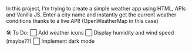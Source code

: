 In this project, I'm trying to create a simple weather app using HTML, APIs and Vanilla JS.
Enter a city name and instantly get the current weather conditions thanks to a live API! (OpenWeatherMap in this case) 

🛠️ To Do:
 ⬜ Add weather icons
 ⬜ Display humidity and wind speed (maybe??)
 ⬜ Implement dark mode
